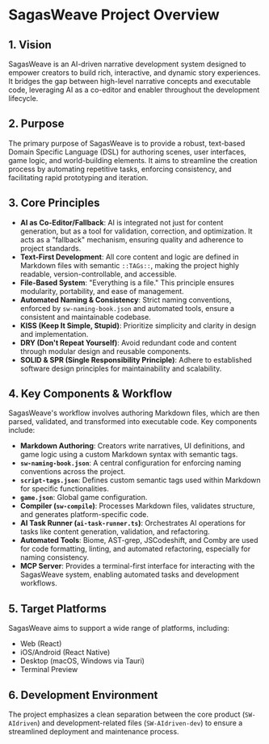 # SagasWeave Project Overview

## 1. Vision
SagasWeave is an AI-driven narrative development system designed to empower creators to build rich, interactive, and dynamic story experiences. It bridges the gap between high-level narrative concepts and executable code, leveraging AI as a co-editor and enabler throughout the development lifecycle.

## 2. Purpose
The primary purpose of SagasWeave is to provide a robust, text-based Domain Specific Language (DSL) for authoring scenes, user interfaces, game logic, and world-building elements. It aims to streamline the creation process by automating repetitive tasks, enforcing consistency, and facilitating rapid prototyping and iteration.

## 3. Core Principles
-   **AI as Co-Editor/Fallback**: AI is integrated not just for content generation, but as a tool for validation, correction, and optimization. It acts as a "fallback" mechanism, ensuring quality and adherence to project standards.
-   **Text-First Development**: All core content and logic are defined in Markdown files with semantic `::TAGs::`, making the project highly readable, version-controllable, and accessible.
-   **File-Based System**: "Everything is a file." This principle ensures modularity, portability, and ease of management.
-   **Automated Naming & Consistency**: Strict naming conventions, enforced by `sw-naming-book.json` and automated tools, ensure a consistent and maintainable codebase.
-   **KISS (Keep It Simple, Stupid)**: Prioritize simplicity and clarity in design and implementation.
-   **DRY (Don't Repeat Yourself)**: Avoid redundant code and content through modular design and reusable components.
-   **SOLID & SPR (Single Responsibility Principle)**: Adhere to established software design principles for maintainability and scalability.

## 4. Key Components & Workflow
SagasWeave's workflow involves authoring Markdown files, which are then parsed, validated, and transformed into executable code. Key components include:
-   **Markdown Authoring**: Creators write narratives, UI definitions, and game logic using a custom Markdown syntax with semantic tags.
-   **`sw-naming-book.json`**: A central configuration for enforcing naming conventions across the project.
-   **`script-tags.json`**: Defines custom semantic tags used within Markdown for specific functionalities.
-   **`game.json`**: Global game configuration.
-   **Compiler (`sw-compile`)**: Processes Markdown files, validates structure, and generates platform-specific code.
-   **AI Task Runner (`ai-task-runner.ts`)**: Orchestrates AI operations for tasks like content generation, validation, and refactoring.
-   **Automated Tools**: Biome, AST-grep, JSCodeshift, and Comby are used for code formatting, linting, and automated refactoring, especially for naming consistency.
-   **MCP Server**: Provides a terminal-first interface for interacting with the SagasWeave system, enabling automated tasks and development workflows.

## 5. Target Platforms
SagasWeave aims to support a wide range of platforms, including:
-   Web (React)
-   iOS/Android (React Native)
-   Desktop (macOS, Windows via Tauri)
-   Terminal Preview

## 6. Development Environment
The project emphasizes a clean separation between the core product (`SW-AIdriven`) and development-related files (`SW-AIdriven-dev`) to ensure a streamlined deployment and maintenance process.